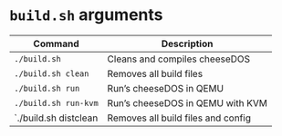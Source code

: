 # `build.sh` arguments

| Command               | Description                        |
|-----------------------|------------------------------------|
| `./build.sh`          | Cleans and compiles cheeseDOS      |
| `./build.sh clean`    | Removes all build files            |
| `./build.sh run`      | Run’s cheeseDOS in QEMU            |
| `./build.sh run-kvm`  | Run’s cheeseDOS in QEMU with KVM   |
| `./build.sh distclean | Removes all build files and config |
